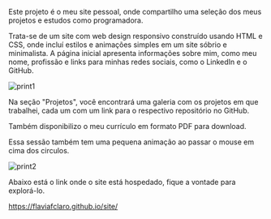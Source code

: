Este projeto é o meu site pessoal, onde compartilho uma seleção dos meus projetos e estudos como programadora. 

Trata-se de um site com web design responsivo construído usando HTML e CSS, onde incluí estilos e animações simples em um site sóbrio e minimalista. 
A página inicial apresenta informações sobre mim, como meu nome, profissão e links para minhas redes sociais, como o LinkedIn e o GitHub.

![print1](https://github.com/Flaviafclaro/Portifolio/assets/93830753/519a6a93-2159-4609-ac8b-3c8b8351bd01)

Na seção "Projetos", você encontrará uma galeria com os projetos em que trabalhei, cada um com um link para o respectivo repositório no GitHub. 

Também disponibilizo o meu currículo em formato PDF para download.

Essa sessão também tem uma pequena animação ao passar o mouse em cima dos circulos.

![print2](https://github.com/Flaviafclaro/Portifolio/assets/93830753/bbd23e39-6445-4809-82d2-0397064084c2)

Abaixo está o link onde o site está hospedado, fique a vontade para explorá-lo.

https://flaviafclaro.github.io/site/

